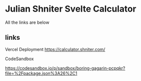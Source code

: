 # Julian Shniter Svelte Calculator

All the links are below

## links

Vercel Deployment
<https://calculator.shniter.com/>

CodeSandbox

<https://codesandbox.io/p/sandbox/boring-gagarin-pcpqkr?file=%2Fpackage.json%3A26%2C1>
